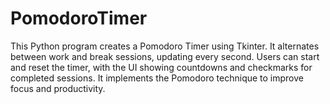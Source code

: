 # PomodoroTimer
This Python program creates a Pomodoro Timer using Tkinter. It alternates between work and break sessions, updating every second. Users can start and reset the timer, with the UI showing countdowns and checkmarks for completed sessions. It implements the Pomodoro technique to improve focus and productivity.
